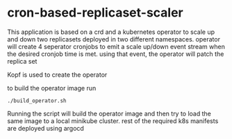 # cron-based-replicaset-scaler

This application is based on a crd and a kubernetes operator to scale up and down two replicasets deployed in two different namespaces. operator will create 4 seperator cronjobs to emit a scale up/down event stream when the desired cronjob time is met. using that event, the operator will patch the replica set 

Kopf is used to create the operator

to build the operator image run

```
./build_operator.sh
```

Running the script will build the operator image and then try to load the same image to a local minikube cluster. rest of the required k8s manifests are deployed using argocd

